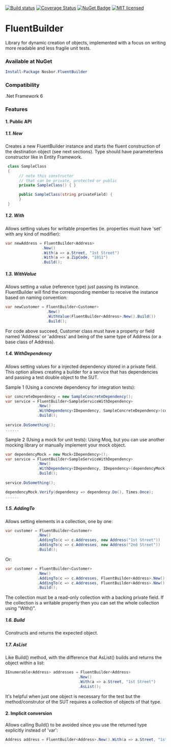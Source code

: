 [![Build status](https://ci.appveyor.com/api/projects/status/mtrlfipo9nprindl?svg=true)](https://ci.appveyor.com/project/robsoncastilho/fluentbuilder-dnujh)
[![Coverage Status](https://coveralls.io/repos/robsoncastilho/FluentBuilder/badge.svg?branch=master&service=github)](https://coveralls.io/github/robsoncastilho/FluentBuilder?branch=master)
[![NuGet Badge](https://buildstats.info/nuget/Nosbor.FluentBuilder)](https://www.nuget.org/packages/Nosbor.FluentBuilder/)
[![MIT licensed](https://img.shields.io/badge/license-MIT-blue.svg)](https://github.com/robsoncastilho/FluentBuilder/blob/master/LICENSE)
# FluentBuilder

Library for dynamic creation of objects, implemented with a focus on writing more readable and less fragile unit tests.

### Available at NuGet
```powershell
Install-Package Nosbor.FluentBuilder
```

### Compatibility

.Net Framework 6

### Features

#### 1. Public API

##### 1.1. New

Creates a new FluentBuilder instance and starts the fluent construction of the destination object (see next sections).
Type should have parameterless constructor like in Entity Framework.

```csharp
 class SampleClass
 {
      // note this constructor
      // that can be private, protected or public
      private SampleClass() { } 

      public SampleClass(string privateField) {
      }
 }
```

##### 1.2. With

Allows setting values for writable properties (ie. properties must have 'set' with any kind of modifier):

```csharp
var newAddress = FluentBuilder<Address>
                .New()
                .With(a => a.Street, "1st Street")
                .With(a => a.ZipCode, "1011")
                .Build();
```

##### 1.3. WithValue

Allows setting a value (reference type) just passing its instance. FluentBuilder will find the corresponding member to receive the instance based on naming convention:

```csharp
var newCustomer = FluentBuilder<Customer>
                  .New()
                  .WithValue(FluentBuilder<Address>.New().Build())
                  .Build();
```

For code above succeed, Customer class must have a property or field named 'Address' or 'address' and being of the same type of Address (or a base class of Address).

##### 1.4. WithDependency

Allows setting values for a injected dependency stored in a private field.
This option allows creating a builder for a service that has dependencies and passing a test double object to the SUT.

Sample 1 (Using a concrete dependency for integration tests):

```csharp
var concreteDependency = new SampleConcreteDependency();
var service = FluentBuilder<SampleServiceWithDependency>
              .New()
              .WithDependency<IDependency, SampleConcreteDependency>(concreteDependency)
              .Build();
    
service.DoSomething();
......
```

Sample 2 (Using a mock for unit tests):
Using Moq, but you can use another mocking library or manually implement your mock object.

```csharp
var dependencyMock = new Mock<IDependency>();
var service = FluentBuilder<SampleServiceWithDependency>
              .New()
              .WithDependency<IDependency, IDependency>(dependencyMock.Object)
              .Build();
    
service.DoSomething();

dependencyMock.Verify(dependency => dependency.Do(), Times.Once);
......
```

##### 1.5. AddingTo

Allows setting elements in a collection, one by one:

```csharp
var customer = FluentBuilder<Customer>
              .New()
              .AddingTo(c => c.Addresses, new Address("1st Street"))
              .AddingTo(c => c.Addresses, new Address("2nd Street"))
              .Build();
```

Or:

```csharp
var customer = FluentBuilder<Customer>
              .New()
              .AddingTo(c => c.Addresses, FluentBuilder<Address>.New().With(a => a.Street, "1st Street").Build())
              .AddingTo(c => c.Addresses, FluentBuilder<Address>.New().With(a => a.Street, "2nd Street").Build())
              .Build();
```

The collection must be a read-only collection with a backing private field. If the collection is a writable property then you can set the whole collection using "With()".

##### 1.6. Build

Constructs and returns the expected object.

##### 1.7. AsList

Like Build() method, with the difference that AsList() builds and returns the object within a list:

```csharp
IEnumerable<Address> addresses = FluentBuilder<Address>
                                .New()
                                .With(a => a.Street, "1st Street")
                                .AsList();
```

It's helpful when just one object is necessary for the test but the method/construtor of the SUT requires a collection of objects of that type.

#### 2. Implicit conversion

Allows calling Build() to be avoided since you use the returned type explicitly instead of 'var':

```csharp
Address address = FluentBuilder<Address>.New().With(a => a.Street, "1st Street");
```
